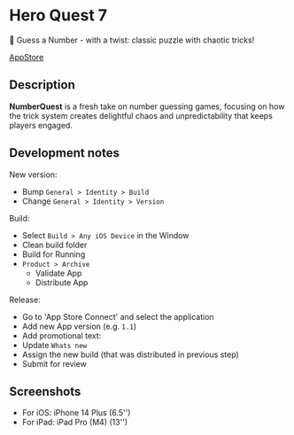 # Hero Quest 7

🎯 Guess a Number - with a twist: classic puzzle with chaotic tricks!

[AppStore](https://apps.apple.com/hr/app/numberquest7/id6752815615)

## Description

**NumberQuest** is a fresh take on number guessing games, focusing on how the trick system creates delightful chaos and unpredictability that keeps players engaged.


## Development notes

New version:

+ Bump `General > Identity > Build`
+ Change `General > Identity > Version`

Build:

+ Select `Build > Any iOS Device` in the Window
+ Clean build folder
+ Build for Running
+ `Product > Archive`
  + Validate App
  + Distribute App

Release:

+ Go to 'App Store Connect' and select the application
+ Add new App version (e.g. `1.1`)
+ Add promotional text:
+ Update `Whats new`
+ Assign the new build (that was distributed in previous step)
+ Submit for review

## Screenshots

+ For iOS: iPhone 14 Plus (6.5'')
+ For iPad: iPad Pro (M4) (13'')
